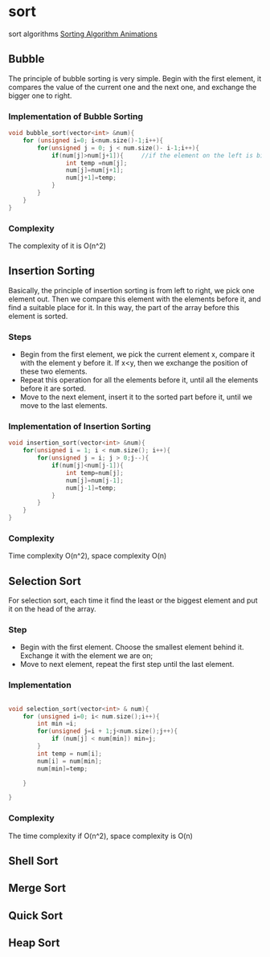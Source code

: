 # sort
sort algorithms
[Sorting Algorithm Animations](https://www.toptal.com/developers/sorting-algorithms)


## Bubble 

The principle of bubble sorting is very simple. Begin with the first element,
it compares the value of the current one and the next one, and exchange the bigger one to right.

### Implementation of Bubble Sorting

```cpp
void bubble_sort(vector<int> &num){
    for (unsigned i=0; i<num.size()-1;i++){
        for(unsigned j = 0; j < num.size()- i-1;i++){
            if(num[j]>num[j+1]){     //if the element on the left is bigger, swap it to the right
                int temp =num[j];
                num[j]=num[j+1];
                num[j+1]=temp;
            }
        }
    }
}
```

### Complexity
The complexity of it is O(n^2)





## Insertion Sorting
Basically, the principle of insertion sorting is from left to right, we pick one element out. Then we compare this element with the elements before it, and find a suitable place for it. In this way, the part of the array before this element is sorted.

### Steps

* Begin from the first element, we pick the current element x, compare it with the element y before it. If x<y, then we exchange the position of these two elements.
* Repeat this operation for all the elements before it, until all the elements before it are sorted.
* Move to the next element, insert it to the sorted part before it, until we move to the last elements.


### Implementation of Insertion Sorting

```cpp
void insertion_sort(vector<int> &num){
    for(unsigned i = 1; i < num.size(); i++){
        for(unsigned j = i; j > 0;j--){
            if(num[j]<num[j-1]){
                int temp=num[j];
                num[j]=num[j-1];
                num[j-1]=temp;
            }
        }
    }
}
```


### Complexity
Time complexity O(n^2), space complexity O(n)


## Selection Sort
For selection sort, each time it find the least or the biggest element and put it on the head of the array. 

### Step

* Begin with the first element. Choose the smallest element behind it. Exchange it with the element we are on;
* Move to next element, repeat the first step until the last element.


### Implementation
```cpp

void selection_sort(vector<int> & num){
    for (unsigned i=0; i< num.size();i++){
        int min =i;
        for(unsigned j=i + 1;j<num.size();j++){
            if (num[j] < num[min]) min=j;
        }
        int temp = num[i];
        num[i] = num[min];
        num[min]=temp;

    }

}
```
### Complexity
The time complexity if O(n^2), space complexity is O(n)


## Shell Sort


## Merge Sort

## Quick Sort


## Heap Sort


